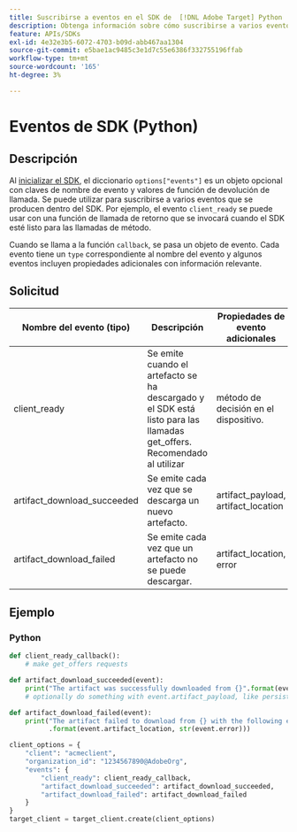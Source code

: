```yaml
---
title: Suscribirse a eventos en el SDK de  [!DNL Adobe Target] Python
description: Obtenga información sobre cómo suscribirse a varios eventos que se producen dentro del SDK de Python mediante el objeto [!UICONTROL OnDeviceDecisioningHandler].
feature: APIs/SDKs
exl-id: 4e32e3b5-6072-4703-b09d-abb467aa1304
source-git-commit: e5bae1ac9485c3e1d7c55e6386f332755196ffab
workflow-type: tm+mt
source-wordcount: '165'
ht-degree: 3%

---
```


# Eventos de SDK (Python)

## Descripción

Al [inicializar el SDK](initialize-sdk.md), el diccionario `options["events"]` es un objeto opcional con claves de nombre de evento y valores de función de devolución de llamada. Se puede utilizar para suscribirse a varios eventos que se producen dentro del SDK. Por ejemplo, el evento `client_ready` se puede usar con una función de llamada de retorno que se invocará cuando el SDK esté listo para las llamadas de método.

Cuando se llama a la función `callback`, se pasa un objeto de evento. Cada evento tiene un `type` correspondiente al nombre del evento y algunos eventos incluyen propiedades adicionales con información relevante.

## Solicitud

| Nombre del evento (tipo) | Descripción | Propiedades de evento adicionales |
| --- | --- | --- |
| client_ready | Se emite cuando el artefacto se ha descargado y el SDK está listo para las llamadas get_offers. Recomendado al utilizar | método de decisión en el dispositivo. | Ninguna |
| artifact_download_succeeded | Se emite cada vez que se descarga un nuevo artefacto. | artifact_payload, artifact_location |
| artifact_download_failed | Se emite cada vez que un artefacto no se puede descargar. | artifact_location, error |

## Ejemplo

### Python

```python {line-numbers="true"}
def client_ready_callback():
    # make get_offers requests

def artifact_download_succeeded(event):
    print("The artifact was successfully downloaded from {}".format(event.artifact_location))
    # optionally do something with event.artifact_payload, like persist it

def artifact_download_failed(event):
    print("The artifact failed to download from {} with the following error: {}"
          .format(event.artifact_location, str(event.error)))

client_options = {
    "client": "acmeclient",
    "organization_id": "1234567890@AdobeOrg",
    "events": {
        "client_ready": client_ready_callback,
        "artifact_download_succeeded": artifact_download_succeeded,
        "artifact_download_failed": artifact_download_failed
    }
}
target_client = target_client.create(client_options)
```
